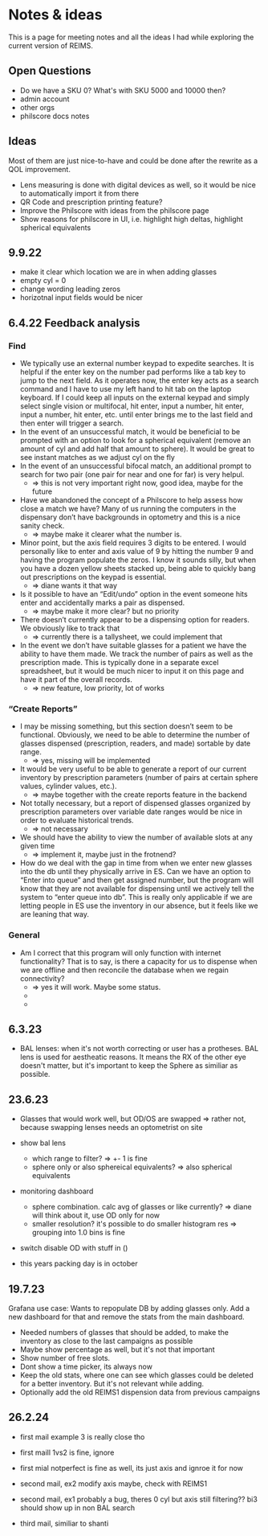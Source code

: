 # Notes & ideas

This is a page for meeting notes and all the ideas I had while exploring the current version of REIMS.

## Open Questions

- Do we have a SKU 0? What's with SKU 5000 and 10000 then?
- admin account
- other orgs
- philscore docs notes

## Ideas

Most of them are just nice-to-have and could be done after the rewrite as a QOL improvement.

- Lens measuring is done with digital devices as well, so it would be nice to automatically import it from there
- QR Code and prescription printing feature?
- Improve the Philscore with ideas from the philscore page
- Show reasons for philscore in UI, i.e. highlight high deltas, highlight spherical equivalents

## 9.9.22

- make it clear which location we are in when adding glasses
- empty cyl = 0
- change wording leading zeros
- horizotnal input fields would be nicer

## 6.4.22 Feedback analysis

### Find

- We typically use an external number keypad to expedite searches. It is helpful if the enter key on the number pad performs like a tab key to jump to the next field. As it operates now, the enter key acts as a search command and I have to use my left hand to hit tab on the laptop keyboard. If I could keep all inputs on the external keypad and simply select single vision or multifocal, hit enter, input a number, hit enter, input a number, hit enter, etc. until enter brings me to the last field and then enter will trigger a search.
- In the event of an unsuccessful match, it would be beneficial to be prompted with an option to look for a spherical equivalent (remove an amount of cyl and add half that amount to sphere). It would be great to see instant matches as we adjust cyl on the fly
- In the event of an unsuccessful bifocal match, an additional prompt to search for two pair (one pair for near and one for far) is very helpul.
  - => this is not very important right now, good idea, maybe for the future
- Have we abandoned the concept of a Philscore to help assess how close a match we have? Many of us running the computers in the dispensary don’t have backgrounds in optometry and this is a nice sanity check.
  - => maybe make it clearer what the number is.
- Minor point, but the axis field requires 3 digits to be entered. I would personally like to enter and axis value of 9 by hitting the number 9 and having the program populate the zeros. I know it sounds silly, but when you have a dozen yellow sheets stacked up, being able to quickly bang out prescriptions on the keypad is essential.
  - => diane wants it that way
- Is it possible to have an “Edit/undo” option in the event someone hits enter and accidentally marks a pair as dispensed.
  - => maybe make it more clear? but no priority
- There doesn’t currently appear to be a dispensing option for readers. We obviously like to track that
  - => currently there is a tallysheet, we could implement that
- In the event we don’t have suitable glasses for a patient we have the ability to have them made. We track the number of pairs as well as the prescription made. This is typically done in a separate excel spreadsheet, but it would be much nicer to input it on this page and have it part of the overall records.
  - => new feature, low priority, lot of works

### “Create Reports”

- I may be missing something, but this section doesn’t seem to be functional. Obviously, we need to be able to determine the number of glasses dispensed (prescription, readers, and made) sortable by date range.
  - => yes, missing will be implemented
- It would be very useful to be able to generate a report of our current inventory by prescription parameters (number of pairs at certain sphere values, cylinder values, etc.).
  - => maybe together with the create reports feature in the backend
- Not totally necessary, but a report of dispensed glasses organized by prescription parameters over variable date ranges would be nice in order to evaluate historical trends.
  - => not necessary
- We should have the ability to view the number of available slots at any given time
  - => implement it, maybe just in the frotnend?
- How do we deal with the gap in time from when we enter new glasses into the db until they physically arrive in ES. Can we have an option to “Enter into queue” and then get assigned number, but the program will know that they are not available for dispensing until we actively tell the system to “enter queue into db”. This is really only applicable if we are letting people in ES use the inventory in our absence, but it feels like we are leaning that way.

### General

- Am I correct that this program will only function with internet functionality? That is to say, is there a capacity for us to dispense when we are offline and then reconcile the database when we regain connectivity?
  - => yes it will work. Maybe some status.
  -
  -

## 6.3.23

- BAL lenses: when it's not worth correcting or user has a protheses. BAL lens is used for aestheatic reasons. It means the RX of the other eye doesn't matter, but it's important to keep the Sphere as similiar as possible.

## 23.6.23

- Glasses that would work well, but OD/OS are swapped => rather not, because swapping lenses needs an optometrist on site
- show bal lens
  - which range to filter? => +- 1 is fine
  - sphere only or also sphereical equivalents? => also spherical equivalents
- monitoring dashboard

  - sphere combination. calc avg of glasses or like currently? => diane will think about it, use OD only for now
  - smaller resolution? it's possible to do smaller histogram res => grouping into 1.0 bins is fine

- switch disable OD with stuff in ()
- this years packing day is in october

## 19.7.23

Grafana use case: Wants to repopulate DB by adding glasses only. Add a new dashboard for that and remove the stats from the main dashboard.

- Needed numbers of glasses that should be added, to make the inventory as close to the last campaigns as possible
- Maybe show percentage as well, but it's not that important
- Show number of free slots.
- Dont show a time picker, its always now
- Keep the old stats, where one can see which glasses could be deleted for a better inventory. But it's not relevant while adding.
- Optionally add the old REIMS1 dispension data from previous campaigns

## 26.2.24

- first mail example 3 is really close tho
- first maill 1vs2 is fine, ignore
- first mial notperfect is fine as well, its just axis and ignroe it for now

- second mail, ex2 modify axis maybe, check with REIMS1
- second mail, ex1 probably a bug, theres 0 cyl but axis still filtering?? bi3 should show up in non BAL search

- third mail, similiar to shanti
